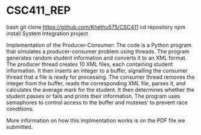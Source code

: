 # CSC411_REP
bash
git clone https://github.com/Khethu575/CSC411
cd repository
npm install
System Integration project

Implementation of the Producer-Consumer:
The code is a Python program that simulates a producer-consumer problem using threads. The program generates random student information and converts it to an XML format. The producer thread creates 10 XML files, each containing student information. It then inserts an integer to a buffer, signalling the consumer thread that a file is ready for processing. The consumer thread removes the integer from the buffer, reads the corresponding XML file, parses it, and calculates the average mark for the student. It then determines whether the student passes or fails and prints their information. The program uses semaphores to control access to the buffer and mutexes’ to prevent race conditions.

More information on how this implmentation works is on the PDF file we submitted.
